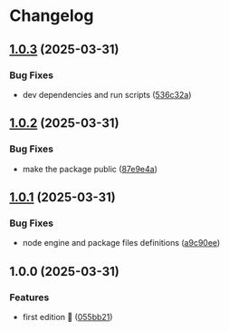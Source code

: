 # Changelog

## [1.0.3](https://github.com/rvanbaalen/portals/compare/portals-v1.0.2...portals-v1.0.3) (2025-03-31)


### Bug Fixes

* dev dependencies and run scripts ([536c32a](https://github.com/rvanbaalen/portals/commit/536c32a18c740eedc94969e5c288a595ca23fa8c))

## [1.0.2](https://github.com/rvanbaalen/portals/compare/portals-v1.0.1...portals-v1.0.2) (2025-03-31)


### Bug Fixes

* make the package public ([87e9e4a](https://github.com/rvanbaalen/portals/commit/87e9e4a053f191463579750b003d65befbd0554a))

## [1.0.1](https://github.com/rvanbaalen/portals/compare/portals-v1.0.0...portals-v1.0.1) (2025-03-31)


### Bug Fixes

* node engine and package files definitions ([a9c90ee](https://github.com/rvanbaalen/portals/commit/a9c90ee41b8dd856518c950b007247ef3ac03609))

## 1.0.0 (2025-03-31)


### Features

* first edition 🍕 ([055bb21](https://github.com/rvanbaalen/portals/commit/055bb21b283cb46dcd781a51a12f397af5f1631c))
